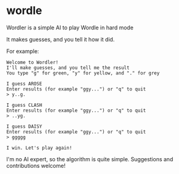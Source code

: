 # wordle
Wordler is a simple AI to play Wordle in hard mode

It makes guesses, and you tell it how it did.

For example:

```
Welcome to Wordler!
I'll make guesses, and you tell me the result
You type "g" for green, "y" for yellow, and "." for grey

I guess AROSE
Enter results (for example "ggy...") or "q" to quit
> y..g.

I guess CLASH
Enter results (for example "ggy...") or "q" to quit
> ..yg.

I guess DAISY
Enter results (for example "ggy...") or "q" to quit
> ggggg

I win. Let's play again!
```

I'm no AI expert, so the algorithm is quite simple. Suggestions and contributions welcome!
